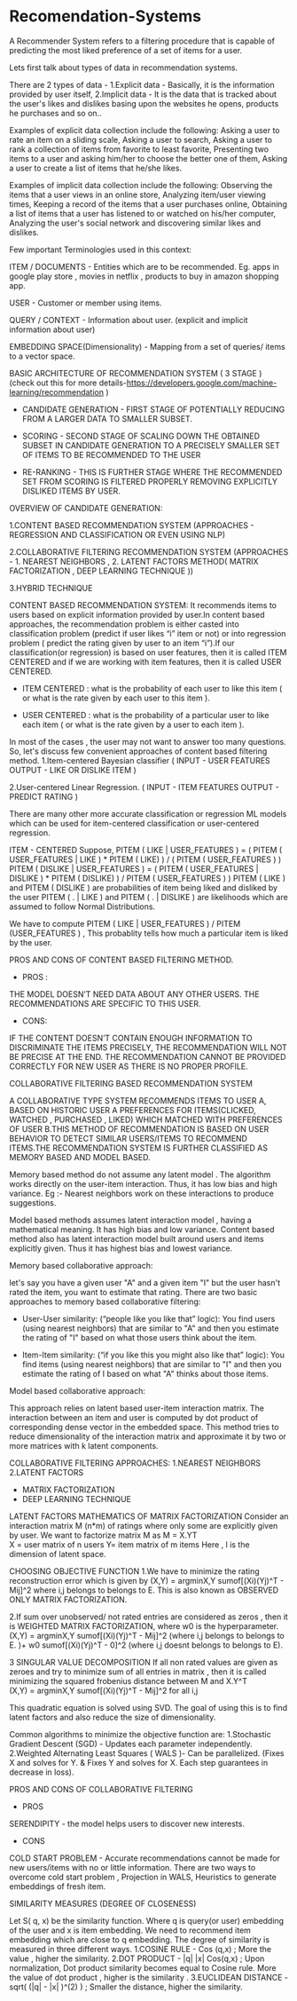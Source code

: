 # Recomendation-Systems

A Recommender System refers to a filtering procedure that is capable of predicting the most liked preference of a set of items  for a user.

Lets first talk about types of data in recommendation systems.

There are 2 types of data - 
1.Explicit data - Basically, it is the information provided by user itself, 
2.Implicit data - It is the data that is tracked about the user's likes and dislikes basing upon the websites he opens, products he purchases and so on..

Examples of explicit data collection include the following:
  Asking a user to rate an item on a sliding scale,
  Asking a user to search,
  Asking a user to rank a collection of items from favorite to least favorite,
  Presenting two items to a user and asking him/her to choose the better one of them,
  Asking a user to create a list of items that he/she likes.
  
Examples of implicit data collection include the following:
  Observing the items that a user views in an online store,
  Analyzing item/user viewing times,
  Keeping a record of the items that a user purchases online,
  Obtaining a list of items that a user has listened to or watched on his/her computer,
  Analyzing the user's social network and discovering similar likes and dislikes.
  
Few important Terminologies used in this context: 

ITEM / DOCUMENTS - Entities which are to be recommended. Eg. apps in google play store , movies in netflix , products to buy in amazon shopping app.

USER - Customer or member using items.

QUERY / CONTEXT - Information about user.  (explicit and implicit information about user)

EMBEDDING SPACE(Dimensionality) - Mapping from a set of queries/ items to a vector space.  


BASIC ARCHITECTURE OF RECOMMENDATION SYSTEM ( 3 STAGE ) (check out this for more details-https://developers.google.com/machine-learning/recommendation )

 - CANDIDATE GENERATION - FIRST STAGE OF POTENTIALLY REDUCING FROM A LARGER DATA TO SMALLER SUBSET.  

 - SCORING - SECOND STAGE OF SCALING DOWN THE OBTAINED SUBSET IN CANDIDATE GENERATION TO A PRECISELY SMALLER SET OF ITEMS TO BE RECOMMENDED TO THE USER

 - RE-RANKING - THIS IS FURTHER STAGE WHERE THE RECOMMENDED SET FROM SCORING IS FILTERED PROPERLY REMOVING EXPLICITLY DISLIKED ITEMS BY USER.

OVERVIEW OF CANDIDATE GENERATION:

 1.CONTENT BASED RECOMMENDATION SYSTEM
(APPROACHES - REGRESSION AND CLASSIFICATION OR EVEN USING NLP)

 2.COLLABORATIVE FILTERING RECOMMENDATION SYSTEM
(APPROACHES - 1. NEAREST NEIGHBORS , 2. LATENT FACTORS METHOD( MATRIX FACTORIZATION , DEEP LEARNING TECHNIQUE ))

 3.HYBRID TECHNIQUE 


CONTENT BASED RECOMMENDATION SYSTEM:
  It recommends items to users based on explicit information provided by user.In content based approaches, the recommendation problem is either casted into classification problem (predict if user likes “i” item or not) or into regression problem ( predict the rating given by user to an item “i”).If our classification(or regression) is based on user features, then it is called ITEM CENTERED and if we are working with item features, then it is called USER CENTERED. 
 - ITEM CENTERED : what is the probability of each user to like this item ( or what is the rate given by each user to this item ).

 - USER CENTERED : what is the probability of a particular user to like each item ( or what is the rate given by a user to each item ).

In most of the cases , the user may not want to answer too many questions. So, let's discuss few convenient approaches of content based filtering method.
 1.Item-centered Bayesian classifier ( INPUT - USER FEATURES
OUTPUT - LIKE OR DISLIKE ITEM )

 2.User-centered Linear Regression. ( INPUT - ITEM FEATURES
OUTPUT - PREDICT RATING )

There are many other more accurate classification or regression ML models which can be used for item-centered classification or user-centered regression. 

ITEM - CENTERED
Suppose,
PITEM ( LIKE | USER_FEATURES ) = ( PITEM ( USER_FEATURES | LIKE ) * PITEM ( LIKE) ) / ( PITEM ( USER_FEATURES ) )
PITEM ( DISLIKE | USER_FEATURES ) =  ( PITEM ( USER_FEATURES | DISLIKE ) * PITEM ( DISLIKE) ) /  PITEM ( USER_FEATURES ) )
PITEM ( LIKE )  and  PITEM (  DISLIKE  )  are probabilities of item being liked and disliked by the user 
PITEM ( . | LIKE )  and PITEM ( . | DISLIKE ) are likelihoods which are assumed to follow Normal Distributions.

We have to compute           PITEM ( LIKE | USER_FEATURES ) / PITEM (USER_FEATURES ) , This probablity tells how much a particular item is liked by the user.


PROS AND CONS OF CONTENT BASED FILTERING METHOD. 

 - PROS :

THE MODEL DOESN’T NEED DATA ABOUT ANY OTHER USERS.
THE RECOMMENDATIONS ARE SPECIFIC TO THIS USER. 

 - CONS:

IF THE CONTENT DOESN’T CONTAIN ENOUGH INFORMATION TO DISCRIMINATE THE ITEMS PRECISELY, THE RECOMMENDATION WILL NOT BE PRECISE AT THE END.
  THE RECOMMENDATION CANNOT BE PROVIDED CORRECTLY FOR NEW USER AS THERE IS NO PROPER PROFILE.


COLLABORATIVE FILTERING BASED RECOMMENDATION SYSTEM

A COLLABORATIVE TYPE SYSTEM RECOMMENDS ITEMS TO USER A, BASED ON HISTORIC USER A PREFERENCES FOR ITEMS(CLICKED, WATCHED , PURCHASED , LIKED) WHICH MATCHED WITH PREFERENCES OF USER B.THIS METHOD OF RECOMMENDATION IS BASED ON USER BEHAVIOR TO DETECT SIMILAR USERS/ITEMS TO RECOMMEND ITEMS.THE RECOMMENDATION SYSTEM IS FURTHER CLASSIFIED AS MEMORY BASED AND MODEL BASED.

Memory based method do not assume any latent model . The algorithm works directly on the user-item interaction. Thus, it has low bias and high variance.
Eg :- Nearest neighbors work on these interactions to produce suggestions.

Model based methods assumes latent interaction model , having a mathematical meaning. It has high bias and low variance.
Content based method also has latent interaction model built around users and items explicitly given. Thus it has highest bias and lowest variance.


Memory based collaborative approach:

 let's say you have a given user "A" and a given item "I" but the user hasn't rated the item, you want to estimate that rating.
There are two basic approaches to memory based collaborative filtering:

 - User-User similarity: (“people like you like that” logic):  You find users (using nearest neighbors) that are similar to "A" and then you estimate the rating of "I" based on what those users think about the item.

 - Item-Item similarity: (“if you like this you might also like that” logic):  You find items (using nearest neighbors) that are similar to "I" and then you estimate the rating of I based on what "A" thinks about those items.

Model based collaborative approach:

This approach relies on latent based user-item interaction matrix.
The interaction between an item and user is computed by dot product of corresponding dense vector in the embedded space.
This method tries to reduce dimensionality of the interaction matrix and approximate it by two or more matrices with k latent components.

COLLABORATIVE FILTERING APPROACHES:
1.NEAREST NEIGHBORS 
2.LATENT FACTORS
 - MATRIX FACTORIZATION
 - DEEP LEARNING TECHNIQUE

LATENT FACTORS
MATHEMATICS OF MATRIX FACTORIZATION 
Consider an interaction matrix M (n*m) of ratings where only some are explicitly given by user. We want to factorize matrix M as 
M = X.YT   
X = user matrix of n users 
Y= item matrix of m items
Here , l is the dimension of latent space.

CHOOSING OBJECTIVE FUNCTION
1.We have to minimize the rating reconstruction error which is given by 
  (X,Y) = argminX,Y sumof[(Xi)(Yj)^T - Mij]^2 where i,j belongs to belongs to E.
  This is also known as OBSERVED ONLY MATRIX FACTORIZATION.
  
2.If sum over unobserved/ not rated entries are considered as zeros , then it is WEIGHTED MATRIX FACTORIZATION, where w0 is the hyperparameter.
  (X,Y) = argminX,Y sumof[(Xi)(Yj)^T - Mij]^2 (where i,j belongs to belongs to E.
)+ w0 sumof[(Xi)(Yj)^T - 0]^2 (where i,j doesnt belongs to belongs to E).

3 SINGULAR VALUE DECOMPOSITION
If all non rated values are given as zeroes and try to minimize sum of all entries in matrix , then it is called minimizing the squared frobenius distance between M and    X.Y^T   
(X,Y) = argminX,Y sumof[(Xi)(Yj)^T - Mij]^2 for all i,j 

This quadratic equation is solved using SVD.  The goal of using this is to find latent factors and also reduce the size of dimensionality.

Common algorithms to minimize the objective function are:
1.Stochastic Gradient Descent (SGD) - Updates each parameter independently.
2.Weighted Alternating Least Squares ( WALS )- Can be parallelized.
(Fixes X and solves for Y.  &  Fixes Y and solves for X.
Each step guarantees in decrease in loss).

PROS AND CONS OF COLLABORATIVE FILTERING

 - PROS

SERENDIPITY - the model helps users to discover new interests.

 - CONS

COLD START PROBLEM - 
Accurate recommendations cannot be made for new users/items with no or little information.
There are two ways to overcome cold start problem ,
Projection in WALS,
Heuristics to generate embeddings of fresh item.




SIMILARITY MEASURES (DEGREE OF CLOSENESS)

Let S( q, x) be the similarity function. Where q is query(or user) embedding of the user and x  is item embedding. We need to recommend item embedding which are close to q embedding. The degree of similarity is measured in three different ways.
 1.COSINE RULE - Cos (q,x) ; More the value , higher the similarity.
 2.DOT PRODUCT - |q| |x| Cos(q,x) ; Upon normalization, Dot product similarity becomes equal to Cosine rule. More the value of dot product , higher is the similarity .
 3.EUCLIDEAN DISTANCE - sqrt(  (|q| - |x| )^(2) ) ; Smaller the distance, higher the similarity.


